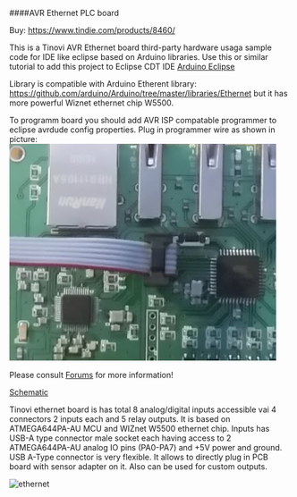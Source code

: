 ####AVR Ethernet PLC board

Buy:
https://www.tindie.com/products/8460/

This is a Tinovi AVR Ethernet board third-party hardware usaga sample code for IDE like eclipse based on Arduino libraries.
Use this or similar tutorial to add this project to Eclipse CDT IDE [Arduino Eclipse](http://playground.arduino.cc/Code/Eclipse)

Library is compatible with Arduino Etherent library:
https://github.com/arduino/Arduino/tree/master/libraries/Ethernet
but it has more powerful Wiznet ethernet chip W5500.

To programm board you should add AVR ISP compatable programmer to eclipse avrdude config properties. Plug in programmer wire as shown in picture:
![ispprog](isp.png)


Please consult [Forums](https://tinovi.com/forum/) for more information!

[Schematic](schematic.pdf)

Tinovi ethernet board is has total 8 analog/digital inputs accessible vai 4 connectors 2 inputs each and 5 relay outputs. It is based on ATMEGA644PA-AU MCU and WIZnet W5500 ethernet chip.
Inputs has USB-A type connector male socket each having access to 2 ATMEGA644PA-AU analog IO pins (PA0-PA7) and +5V power and ground. USB A-Type connector is very flexible. It allows to directly plug in PCB board with sensor adapter on it. Also can be used for custom outputs.

![ethernet](ethernet.png)

